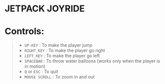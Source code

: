JETPACK JOYRIDE
===============

Controls:
==========
> - `UP-KEY` : To make the player jump
> - `RIGHT_KEY` : To make the player go right
> - `LEFT_KEY` : To make the player go left
> - `SPACEBAR` : To throw water balloons (works only when the player is in motion)
> - `Q` or `ESC` : To quit
> - `MOUSE SCROLL` : To zoom in and out 